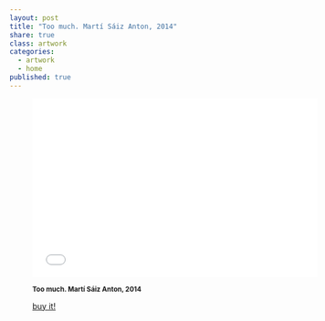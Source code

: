```yaml
---
layout: post
title: "Too much. Martí Sáiz Anton, 2014"
share: true
class: artwork
categories:
  - artwork
  - home
published: true
---
```


<figure class="text-center">
	<div class="embed-container">
		<iframe src="//player.vimeo.com/video/101392919?title=0&amp;portrait=0" width="500" height="314" frameborder="0" webkitallowfullscreen mozallowfullscreen allowfullscreen></iframe>
	</div>
	<figcaption>
		<p><small><strong>Too much. Martí Sáiz Anton, 2014</strong></small></p>
		<p><a href="http://www.inpocketart.com/product/too-much-marti-saiz-anton-2014/" class="btn btn-primary btn-lg"><i class="fa fa-credit-card"></i> buy it!</a></p>
	</figcaption>
</figure>